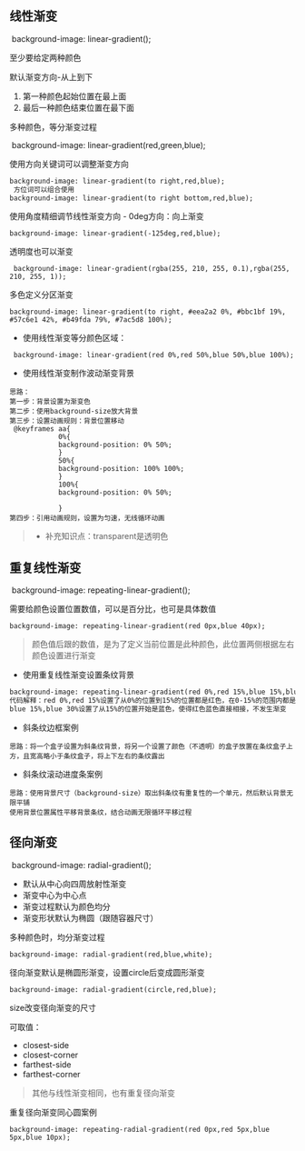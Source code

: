## 线性渐变 

​      background-image: linear-gradient();

至少要给定两种颜色

默认渐变方向-从上到下

1. 第一种颜色起始位置在最上面
2. 最后一种颜色结束位置在最下面

多种颜色，等分渐变过程

​      background-image: linear-gradient(red,green,blue);

使用方向关键词可以调整渐变方向

```html
background-image: linear-gradient(to right,red,blue);
 方位词可以组合使用
background-image: linear-gradient(to right bottom,red,blue);
```

使用角度精细调节线性渐变方向 - 0deg方向：向上渐变

```
background-image: linear-gradient(-125deg,red,blue);
```

透明度也可以渐变

```
 background-image: linear-gradient(rgba(255, 210, 255, 0.1),rgba(255, 210, 255, 1));
```

多色定义分区渐变

```
background-image: linear-gradient(to right, #eea2a2 0%, #bbc1bf 19%, #57c6e1 42%, #b49fda 79%, #7ac5d8 100%);
```

- 使用线性渐变等分颜色区域：

```
 background-image: linear-gradient(red 0%,red 50%,blue 50%,blue 100%);
```

- 使用线性渐变制作波动渐变背景

```
思路：
第一步：背景设置为渐变色
第二步：使用background-size放大背景
第三步：设置动画规则：背景位置移动
 @keyframes aa{
            0%{
            background-position: 0% 50%;
            }
            50%{
            background-position: 100% 100%;
            }
            100%{
            background-position: 0% 50%;

            }
第四步：引用动画规则，设置为匀速，无线循环动画   
```



> - 补充知识点：transparent是透明色





## 重复线性渐变

​      background-image: repeating-linear-gradient();

需要给颜色设置位置数值，可以是百分比，也可是具体数值

```
background-image: repeating-linear-gradient(red 0px,blue 40px);
```

>   颜色值后跟的数值，是为了定义当前位置是此种颜色，此位置两侧根据左右颜色设置进行渐变

- 使用重复线性渐变设置条纹背景

```html
background-image: repeating-linear-gradient(red 0%,red 15%,blue 15%,blue 30%);
代码解释：red 0%,red 15%设置了从0%的位置到15%的位置都是红色，在0-15%的范围内都是红色不发生渐变
blue 15%,blue 30%设置了从15%的位置开始是蓝色，使得红色蓝色直接相接，不发生渐变
```

- 斜条纹边框案例

```
思路：将一个盒子设置为斜条纹背景，将另一个设置了颜色（不透明）的盒子放置在条纹盒子上方，且宽高略小于条纹盒子，将上下左右的条纹露出
```

- 斜条纹滚动进度条案例

```
思路：使用背景尺寸（background-size）取出斜条纹有重复性的一个单元，然后默认背景无限平铺
使用背景位置属性平移背景条纹，结合动画无限循环平移过程
```

## 径向渐变

​      background-image: radial-gradient();

- 默认从中心向四周放射性渐变
- 渐变中心为中心点
- 渐变过程默认为颜色均分
- 渐变形状默认为椭圆（跟随容器尺寸）

多种颜色时，均分渐变过程

```
background-image: radial-gradient(red,blue,white);
```

径向渐变默认是椭圆形渐变，设置circle后变成圆形渐变

```
background-image: radial-gradient(circle,red,blue);
```

size改变径向渐变的尺寸

可取值：

- closest-side
- closest-corner
- farthest-side
- farthest-corner

> 其他与线性渐变相同，也有重复径向渐变

重复径向渐变同心圆案例

```
background-image: repeating-radial-gradient(red 0px,red 5px,blue 5px,blue 10px);

```

